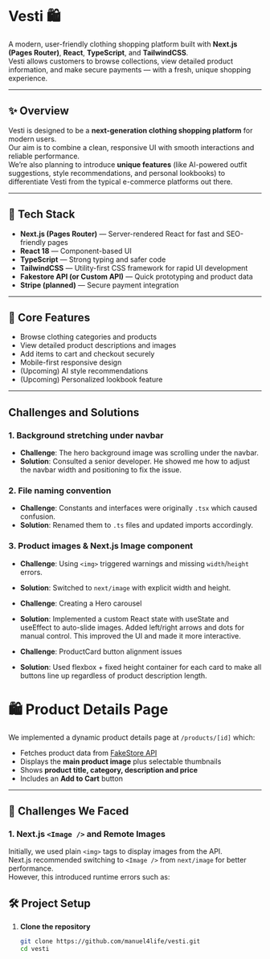 # Vesti 🛍️

A modern, user-friendly clothing shopping platform built with **Next.js (Pages Router)**, **React**, **TypeScript**, and **TailwindCSS**.  
Vesti allows customers to browse collections, view detailed product information, and make secure payments — with a fresh, unique shopping experience.

---

## ✨ Overview

Vesti is designed to be a **next-generation clothing shopping platform** for modern users.  
Our aim is to combine a clean, responsive UI with smooth interactions and reliable performance.  
We’re also planning to introduce **unique features** (like AI-powered outfit suggestions, style recommendations, and personal lookbooks) to differentiate Vesti from the typical e-commerce platforms out there.

---

## 🚀 Tech Stack

- **Next.js (Pages Router)** — Server-rendered React for fast and SEO-friendly pages
- **React 18** — Component-based UI
- **TypeScript** — Strong typing and safer code
- **TailwindCSS** — Utility-first CSS framework for rapid UI development
- **Fakestore API (or Custom API)** — Quick prototyping and product data
- **Stripe (planned)** — Secure payment integration

---

## 🔑 Core Features

- Browse clothing categories and products
- View detailed product descriptions and images
- Add items to cart and checkout securely
- Mobile-first responsive design
- (Upcoming) AI style recommendations
- (Upcoming) Personalized lookbook feature

---

## Challenges and Solutions

### 1. Background stretching under navbar

- **Challenge**: The hero background image was scrolling under the navbar.
- **Solution**: Consulted a senior developer. He showed me how to adjust the navbar width and positioning to fix the issue.

### 2. File naming convention

- **Challenge**: Constants and interfaces were originally `.tsx` which caused confusion.
- **Solution**: Renamed them to `.ts` files and updated imports accordingly.

### 3. Product images & Next.js Image component

- **Challenge**: Using `<img>` triggered warnings and missing `width`/`height` errors.
- **Solution**: Switched to `next/image` with explicit width and height.

- **Challenge**: Creating a Hero carousel
- **Solution**: Implemented a custom React state with useState and useEffect to auto-slide images. Added left/right arrows and dots for manual control. This improved the UI and made it more interactive.

- **Challenge**: ProductCard button alignment issues
- **Solution**: Used flexbox + fixed height container for each card to make all buttons line up regardless of product description length.

# 🛍️ Product Details Page

We implemented a dynamic product details page at `/products/[id]` which:

- Fetches product data from [FakeStore API](https://fakestoreapi.com)
- Displays the **main product image** plus selectable thumbnails
- Shows **product title, category, description and price**
- Includes an **Add to Cart** button

---

## 📝 Challenges We Faced

### 1. Next.js `<Image />` and Remote Images

Initially, we used plain `<img>` tags to display images from the API.  
Next.js recommended switching to `<Image />` from `next/image` for better performance.  
However, this introduced runtime errors such as:

## 🛠️ Project Setup

1. **Clone the repository**

   ```bash
   git clone https://github.com/manuel4life/vesti.git
   cd vesti
   ```
